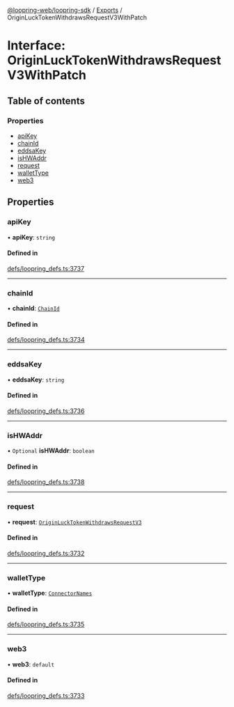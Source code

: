 [@loopring-web/loopring-sdk](../README.md) / [Exports](../modules.md) / OriginLuckTokenWithdrawsRequestV3WithPatch

# Interface: OriginLuckTokenWithdrawsRequestV3WithPatch

## Table of contents

### Properties

- [apiKey](OriginLuckTokenWithdrawsRequestV3WithPatch.md#apikey)
- [chainId](OriginLuckTokenWithdrawsRequestV3WithPatch.md#chainid)
- [eddsaKey](OriginLuckTokenWithdrawsRequestV3WithPatch.md#eddsakey)
- [isHWAddr](OriginLuckTokenWithdrawsRequestV3WithPatch.md#ishwaddr)
- [request](OriginLuckTokenWithdrawsRequestV3WithPatch.md#request)
- [walletType](OriginLuckTokenWithdrawsRequestV3WithPatch.md#wallettype)
- [web3](OriginLuckTokenWithdrawsRequestV3WithPatch.md#web3)

## Properties

### apiKey

• **apiKey**: `string`

#### Defined in

[defs/loopring_defs.ts:3737](https://github.com/Loopring/loopring_sdk/blob/427d9da/src/defs/loopring_defs.ts#L3737)

___

### chainId

• **chainId**: [`ChainId`](../enums/ChainId.md)

#### Defined in

[defs/loopring_defs.ts:3734](https://github.com/Loopring/loopring_sdk/blob/427d9da/src/defs/loopring_defs.ts#L3734)

___

### eddsaKey

• **eddsaKey**: `string`

#### Defined in

[defs/loopring_defs.ts:3736](https://github.com/Loopring/loopring_sdk/blob/427d9da/src/defs/loopring_defs.ts#L3736)

___

### isHWAddr

• `Optional` **isHWAddr**: `boolean`

#### Defined in

[defs/loopring_defs.ts:3738](https://github.com/Loopring/loopring_sdk/blob/427d9da/src/defs/loopring_defs.ts#L3738)

___

### request

• **request**: [`OriginLuckTokenWithdrawsRequestV3`](OriginLuckTokenWithdrawsRequestV3.md)

#### Defined in

[defs/loopring_defs.ts:3732](https://github.com/Loopring/loopring_sdk/blob/427d9da/src/defs/loopring_defs.ts#L3732)

___

### walletType

• **walletType**: [`ConnectorNames`](../enums/ConnectorNames.md)

#### Defined in

[defs/loopring_defs.ts:3735](https://github.com/Loopring/loopring_sdk/blob/427d9da/src/defs/loopring_defs.ts#L3735)

___

### web3

• **web3**: `default`

#### Defined in

[defs/loopring_defs.ts:3733](https://github.com/Loopring/loopring_sdk/blob/427d9da/src/defs/loopring_defs.ts#L3733)
